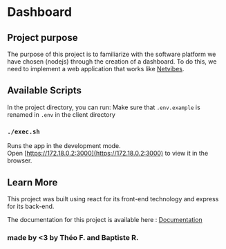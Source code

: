 # Dashboard

## Project purpose

The purpose of this project is to familiarize with the software platform we have chosen (nodejs) through the creation of a dashboard.
To do this, we need to implement a web application that works like [Netvibes](https://www.netvibes.com/fr).

## Available Scripts

In the project directory, you can run:
Make sure that `.env.example` is renamed in `.env` in the client directory

### `./exec.sh`

Runs the app in the development mode.\
Open [https://172.18.0.2:3000](https://172.18.0.2:3000) to view it in the browser.

## Learn More

This project was built using react for its front-end technology and express for its back-end.

The documentation for this project is available here : [Documentation](https://app.swaggerhub.com/apis-docs/Bapt7/default-title/0.1#/)

### made by <3 by Théo F. and Baptiste R.